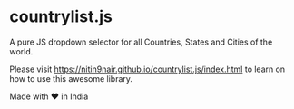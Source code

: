 # countrylist.js
A pure JS dropdown selector for all Countries, States and Cities of the world.

Please visit https://nitin9nair.github.io/countrylist.js/index.html to learn on how to use this awesome library.

Made with &#10084; in India
